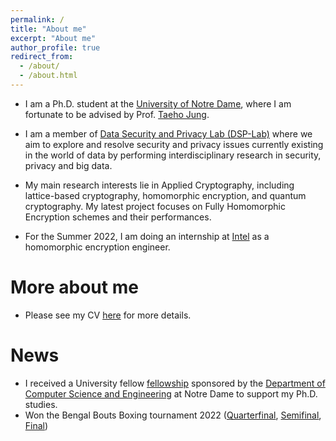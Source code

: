 ```yaml
---
permalink: /
title: "About me"
excerpt: "About me"
author_profile: true
redirect_from:
  - /about/
  - /about.html
---
```


- I am a Ph.D. student at the [University of Notre Dame](https://www.nd.edu/), where I am fortunate to be advised by Prof. [Taeho Jung](https://sites.nd.edu/taeho-jung/).

- I am a member of [Data Security and Privacy Lab (DSP-Lab)](https://sites.nd.edu/dsp-lab/) where we aim to explore and resolve security and privacy issues currently existing in the world of data by performing interdisciplinary research in security, privacy and big data.

- My main research interests lie in Applied Cryptography, including lattice-based cryptography, homomorphic encryption, and quantum cryptography. My latest project focuses on Fully Homomorphic Encryption schemes and their performances.

- For the Summer 2022, I am doing an internship at [Intel](https://intel.com) as a homomorphic encryption engineer.


# More about me

- Please see my CV [here](https://n7koirala.github.io/files/CV_ND_02.pdf) for more details.

# News

- I received a University fellow [fellowship](https://graduateschool.nd.edu/funding/select-fellowship-recipients/) sponsored by the [Department of Computer Science and Engineering](https://cse.nd.edu/) at Notre Dame to support my Ph.D. studies.
- Won the Bengal Bouts Boxing tournament 2022 ([Quarterfinal](https://ndsmcobserver.com/2022/03/2022-bengal-bouts-quarterfinals-ring-b-results/), [Semifinal](https://ndsmcobserver.com/2022/03/2022-bengal-bouts-continue-with-semifinals/), [Final](https://ndsmcobserver.com/2022/04/2022-bengal-bouts-winners-crowned-in-purcell/))
